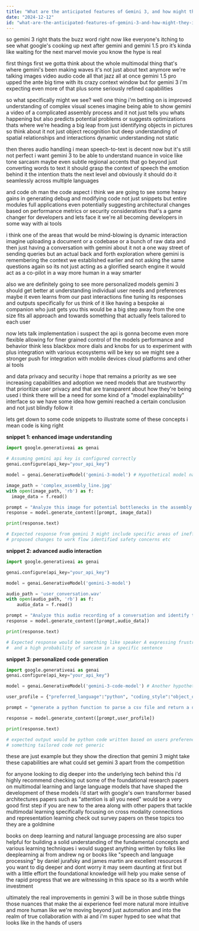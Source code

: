 ```yaml
---
title: "What are the anticipated features of Gemini 3, and how might they improve multimodal capabilities?"
date: "2024-12-12"
id: "what-are-the-anticipated-features-of-gemini-3-and-how-might-they-improve-multimodal-capabilities"
---
```


 so gemini 3 right thats the buzz word right now like everyone's itching to see what google's cooking up next after gemini and gemini 1.5 pro it’s kinda like waiting for the next marvel movie you know the hype is real

first things first we gotta think about the whole multimodal thing that's where gemini's been making waves it's not just about text anymore we're talking images video audio code all that jazz all at once gemini 1.5 pro upped the ante big time with its crazy context window but for gemini 3 i'm expecting even more of that plus some seriously refined capabilities

so what specifically might we see? well one thing i'm betting on is improved understanding of complex visual scenes imagine being able to show gemini a video of a complicated assembly process and it not just tells you whats happening but also predicts potential problems or suggests optimizations thats where we’re heading a big leap from just identifying objects in pictures so think about it not just object recognition but deep understanding of spatial relationships and interactions dynamic understanding not static

then theres audio handling i mean speech-to-text is decent now but it's still not perfect i want gemini 3 to be able to understand nuance in voice like tone sarcasm maybe even subtle regional accents that go beyond just converting words to text it should grasp the context of speech the emotion behind it the intention thats the next level and obviously it should do it seamlessly across multiple languages

and code oh man the code aspect i think we are going to see some heavy gains in generating debug and modifying code not just snippets but entire modules full applications even potentially suggesting architectural changes based on performance metrics or security considerations that's a game changer for developers and lets face it we're all becoming developers in some way with ai tools

i think one of the areas that would be mind-blowing is dynamic interaction imagine uploading a document or a codebase or a bunch of raw data and then just having a conversation with gemini about it not a one way street of sending queries but an actual back and forth exploration where gemini is remembering the context we established earlier and not asking the same questions again so its not just acting as a glorified search engine it would act as a co-pilot in a way more human in a way smarter

also we are definitely going to see more personalized models gemini 3 should get better at understanding individual user needs and preferences maybe it even learns from our past interactions fine tuning its responses and outputs specifically for us think of it like having a bespoke ai companion who just gets you this would be a big step away from the one size fits all approach and towards something that actually feels tailored to each user

now lets talk implementation i suspect the api is gonna become even more flexible allowing for finer grained control of the models performance and behavior think less blackbox more dials and knobs for us to experiment with plus integration with various ecosystems will be key so we might see a stronger push for integration with mobile devices cloud platforms and other ai tools

and data privacy and security i hope that remains a priority as we see increasing capabilities and adoption we need models that are trustworthy that prioritize user privacy and that are transparent about how they're being used i think there will be a need for some kind of a "model explainability" interface so we have some idea how gemini reached a certain conclusion and not just blindly follow it

 lets get down to some code snippets to illustrate some of these concepts i mean code is king right

**snippet 1: enhanced image understanding**

```python
import google.generativeai as genai

# Assuming gemini api key is configured correctly
genai.configure(api_key="your_api_key")

model = genai.GenerativeModel('gemini-3-model') # Hypothetical model name

image_path = 'complex_assembly_line.jpg'
with open(image_path, 'rb') as f:
  image_data = f.read()

prompt = "Analyze this image for potential bottlenecks in the assembly process and suggest optimizations. Also identify any safety hazards."
response = model.generate_content([prompt, image_data])

print(response.text)

# Expected response from gemini 3 might include specific areas of inefficiency
# proposed changes to work flow identified safety concerns etc
```

**snippet 2: advanced audio interaction**

```python
import google.generativeai as genai

genai.configure(api_key="your_api_key")

model = genai.GenerativeModel('gemini-3-model')

audio_path = 'user_conversation.wav'
with open(audio_path, 'rb') as f:
    audio_data = f.read()

prompt = "Analyze this audio recording of a conversation and identify the speakers intent. Detect sarcasm and analyze the emotions of each speaker."
response = model.generate_content([prompt,audio_data])

print(response.text)

# Expected response would be something like speaker A expressing frustration with speaker B
#  and a high probability of sarcasm in a specific sentence
```

**snippet 3: personalized code generation**

```python
import google.generativeai as genai
genai.configure(api_key="your_api_key")

model = genai.GenerativeModel('gemini-3-code-model') # Another hypothetical code focused model

user_profile = {"preferred_language":"python", "coding_style":"object_oriented", "past_projects":["web_scraper","data_analysis"]}

prompt = "generate a python function to parse a csv file and return a dictionary of values based on user preferences. Use error handling."

response = model.generate_content([prompt,user_profile])

print(response.text)

# expected output would be python code written based on users preferences and past projects
# something tailored code not generic
```

these are just example but they show the direction that gemini 3 might take these capabilities are what could set gemini 3 apart from the competition

for anyone looking to dig deeper into the underlying tech behind this i'd highly recommend checking out some of the foundational research papers on multimodal learning and large language models that have shaped the development of these models i’d start with google's own transformer based architectures papers such as "attention is all you need" would be a very good first step if you are new to the area along with other papers that tackle multimodal learning specifically focusing on cross modality connections and representation learning check out survey papers on these topics too they are a goldmine

books on deep learning and natural language processing are also super helpful for building a solid understanding of the fundamental concepts and various learning techniques i would suggest anything written by folks like deeplearning ai from andrew ng or books like "speech and language processing" by daniel jurafsky and james martin are excellent resources if you want to dig deeper and dont worry it may seem daunting at first but with a little effort the foundational knowledge will help you make sense of the rapid progress that we are witnessing in this space so its a worth while investment

ultimately the real improvements in gemini 3 will be in those subtle things those nuances that make the ai experience feel more natural more intuitive and more human like we're moving beyond just automation and into the realm of true collaboration with ai and i'm super hyped to see what that looks like in the hands of users
